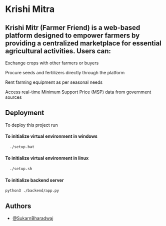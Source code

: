 
# Krishi Mitra

## Krishi Mitr (Farmer Friend) is a web-based platform designed to empower farmers by providing a centralized marketplace for essential agricultural activities. Users can:

Exchange crops with other farmers or buyers

Procure seeds and fertilizers directly through the platform

Rent farming equipment as per seasonal needs

Access real-time Minimum Support Price (MSP) data from government sources


## Deployment

To deploy this project run

#### To initialize virtual environment in windows
```bash
  ./setup.bat
```

#### To initialize virtual environment in linux
```bash
  ./setup.sh
```


#### To initialize backend server
```bash
python3 ./backend/app.py
```

## Authors

- [@SukarnBharadwaj](https://github.com/SukarnBharadwaj)


